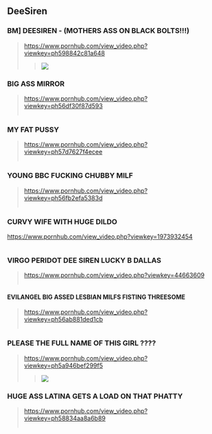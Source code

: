 ## DeeSiren
### BM] DEESIREN - (MOTHERS ASS ON BLACK BOLTS!!!)
>https://www.pornhub.com/view_video.php?viewkey=ph598842c81a648
>>![](https://ci.phncdn.com/videos/201708/07/127602641/original/(m=ecuKGgaaaa)(mh=rUgmPD-jgXgPQE7e)12.jpg)
### BIG ASS MIRROR
>https://www.pornhub.com/view_video.php?viewkey=ph56df30f87d593
>>![]()
### MY FAT PUSSY
>https://www.pornhub.com/view_video.php?viewkey=ph57d7627f4ecee
>>![]()
### YOUNG BBC FUCKING CHUBBY MILF
>https://www.pornhub.com/view_video.php?viewkey=ph56fb2efa5383d
>>![]()
### CURVY WIFE WITH HUGE DILDO
https://www.pornhub.com/view_video.php?viewkey=1973932454
>>![]()
### VIRGO PERIDOT DEE SIREN LUCKY B DALLAS
>https://www.pornhub.com/view_video.php?viewkey=44663609
>>![]()
#### EVILANGEL BIG ASSED LESBIAN MILFS FISTING THREESOME
>https://www.pornhub.com/view_video.php?viewkey=ph56ab881ded1cb
>>![]()
### PLEASE THE FULL NAME OF THIS GIRL ????
>https://www.pornhub.com/view_video.php?viewkey=ph5a946bef299f5
>>![](https://bi.phncdn.com/videos/201802/26/156134912/original/(m=ecuKGgaaaa)(mh=l6-CmEA4fHsxUAmy)11.jpg)
### HUGE ASS LATINA GETS A LOAD ON THAT PHATTY
>https://www.pornhub.com/view_video.php?viewkey=ph58834aa8a6b89
>>![]()
